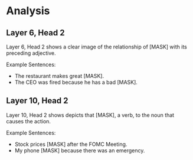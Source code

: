 # Analysis

## Layer 6, Head 2

Layer 6, Head 2 shows a clear image of the relationship of [MASK] with its preceding adjective. 

Example Sentences:
- The restaurant makes great [MASK].
- The CEO was fired because he has a bad [MASK].

## Layer 10, Head 2

Layer 10, Head 2 shows depicts that [MASK], a verb, to the noun that causes the action. 

Example Sentences:
- Stock prices [MASK] after the FOMC Meeting.
- My phone [MASK] because there was an emergency. 

